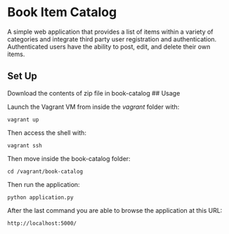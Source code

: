 # Book Item Catalog

A simple web application that provides a list of items within a variety of categories and integrate third party user registration and authentication. Authenticated users have the ability to post, edit, and delete their own items.

## Set Up

Download the contents of zip file in book-catalog ## Usage

Launch the Vagrant VM from inside the *vagrant* folder with:

`vagrant up`

Then access the shell with:

`vagrant ssh`

Then move inside the book-catalog folder:

`cd /vagrant/book-catalog`

Then run the application:

`python application.py`

After the last command you are able to browse the application at this URL:

`http://localhost:5000/`

